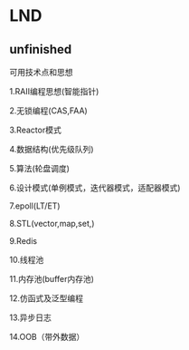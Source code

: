 # LND

## unfinished


可用技术点和思想

1.RAII编程思想(智能指针)

2.无锁编程(CAS,FAA)

3.Reactor模式

4.数据结构(优先级队列)

5.算法(轮盘调度)

6.设计模式(单例模式，迭代器模式，适配器模式)

7.epoll(LT/ET)

8.STL(vector,map,set,)

9.Redis

10.线程池

11.内存池(buffer内存池)

12.仿函式及泛型编程

13.异步日志

14.OOB（带外数据）
